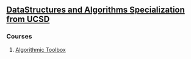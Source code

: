 ## **[DataStructures and Algorithms Specialization from UCSD](https://www.coursera.org/specializations/data-structures-algorithms)**

### **Courses**
1. [Algorithmic Toolbox](./1_Algorithmic_Toolbox)
